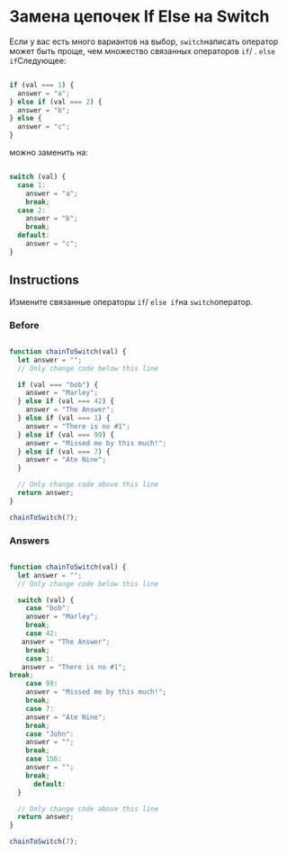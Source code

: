 # Замена цепочек If Else на Switch
Если у вас есть много вариантов на выбор, `switch`написать оператор может быть проще, чем множество связанных операторов `if`/ . `else if`Следующее:

```javascript

if (val === 1) {
  answer = "a";
} else if (val === 2) {
  answer = "b";
} else {
  answer = "c";
}
```
можно заменить на:

```javascript

switch (val) {
  case 1:
    answer = "a";
    break;
  case 2:
    answer = "b";
    break;
  default:
    answer = "c";
}
```
## Instructions

Измените связанные операторы `if`/ `else if`на `switch`оператор.

### Before

```javascript

function chainToSwitch(val) {
  let answer = "";
  // Only change code below this line

  if (val === "bob") {
    answer = "Marley";
  } else if (val === 42) {
    answer = "The Answer";
  } else if (val === 1) {
    answer = "There is no #1";
  } else if (val === 99) {
    answer = "Missed me by this much!";
  } else if (val === 7) {
    answer = "Ate Nine";
  }

  // Only change code above this line
  return answer;
}

chainToSwitch(7);
```
### Answers

```javascript

function chainToSwitch(val) {
  let answer = "";
  // Only change code below this line

  switch (val) {
    case "bob":
    answer = "Marley";
    break;
    case 42:
   answer = "The Answer";
    break;
    case 1:
   answer = "There is no #1";
break;
    case 99:
    answer = "Missed me by this much!";
    break;
    case 7: 
    answer = "Ate Nine";
    break;
    case "John":
    answer = "";
    break;
    case 156: 
    answer = "";
    break;
      default:
  }

  // Only change code above this line
  return answer;
}

chainToSwitch(7);
```

